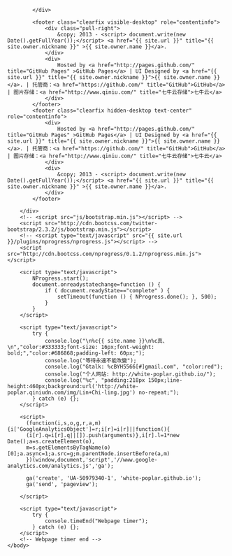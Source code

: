             </div>
<!-- footer -->
            <footer class="clearfix visible-desktop" role="contentinfo">
                <div class="pull-right">
                    &copy; 2013 - <script> document.write(new Date().getFullYear());</script> <a href="{{ site.url }}" title="{{ site.owner.nickname }}" >{{ site.owner.name }}</a>.
                </div>
                <div>
                    Hosted by <a href="http://pages.github.com/" title="GitHub Pages" >GitHub Pages</a> | UI Designed by <a href="{{ site.url }}" title="{{ site.owner.nickname }}">{{ site.owner.name }}</a>. | 托管商：<a href="https://github.com/" title="GitHub">GitHub</a> | 图片存储：<a href="http://www.qiniu.com/" title="七牛云存储">七牛云</a>
                </div>
            </footer>
            <footer class="clearfix hidden-desktop text-center" role="contentinfo">
                <div>
                    Hosted by <a href="http://pages.github.com/" title="GitHub Pages" >GitHub Pages</a> | UI Designed by <a href="{{ site.url }}" title="{{ site.owner.nickname }}">{{ site.owner.name }}</a>. | 托管商：<a href="https://github.com/" title="GitHub">GitHub</a> | 图片存储：<a href="http://www.qiniu.com/" title="七牛云存储">七牛云</a>
                </div>
                <div>
                    &copy; 2013 - <script> document.write(new Date().getFullYear());</script> <a href="{{ site.url }}" title="{{ site.owner.nickname }}" >{{ site.owner.name }}</a>.
                </div>
            </footer>
<!-- /footer -->
        </div>
        <!-- <script src="js/bootstrap.min.js"></script> -->
        <script src="http://cdn.bootcss.com/twitter-bootstrap/2.3.2/js/bootstrap.min.js"></script>
        <!-- <script type="text/javascript" src="{{ site.url }}/plugins/nprogress/nprogress.js"></script> -->
        <script src="http://cdn.bootcss.com/nprogress/0.1.2/nprogress.min.js"></script>
<!-- Loading Bar -->
        <script type="text/javascript">
            NProgress.start();
            document.onreadystatechange=function () { 
                if ( document.readyState=="complete" ) { 
                    setTimeout(function () { NProgress.done(); }, 500);
                }
            }
        </script>
<!-- /Loading Bar -->
<!-- console -->
        <script type="text/javascript">
            try {
                console.log("\n%c{{ site.name }}\n%c真、\n","color:#333333;font-size: 16px;font-weight: bold;","color:#686868;padding-left: 60px;");
                console.log("等待永遠不能改變");
                console.log("Gtalk: %cBYH5566[#]gmail.com", "color:red");
                console.log("个人网站: http://white-poplar.github.io/");
                console.log("%c", "padding:218px 150px;line-height:460px;background:url('http://white-poplar.qiniudn.com/img/Lin+Chi-ling.jpg') no-repeat;");
            } catch (e) {};
        </script>
<!-- /console -->
<!-- Google Analytics -->
		<script>
		  (function(i,s,o,g,r,a,m){i['GoogleAnalyticsObject']=r;i[r]=i[r]||function(){
		  (i[r].q=i[r].q||[]).push(arguments)},i[r].l=1*new Date();a=s.createElement(o),
		  m=s.getElementsByTagName(o)[0];a.async=1;a.src=g;m.parentNode.insertBefore(a,m)
		  })(window,document,'script','//www.google-analytics.com/analytics.js','ga');

		  ga('create', 'UA-50979340-1', 'white-poplar.github.io');
		  ga('send', 'pageview');

		</script>
<!-- /Google Analytics -->
        <script type="text/javascript">
            try {
                console.timeEnd("Webpage timer");
            } catch (e) {};
        </script>
        <!-- Webpage timer end -->
    </body>
</html>